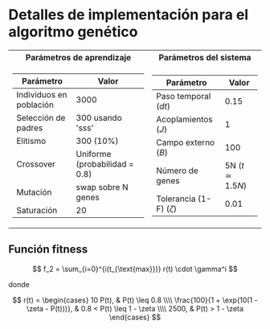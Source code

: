 # Detalles de implementación para el algoritmo genético

<table>
<tr><th> Parámetros de aprendizaje </th><th> Parámetros del sistema</th></tr>
<tr><td>



| Parámetro                              | Valor                    |
|----------------------------------------|---------------------------|
| Individuos en población                | 3000                      |
| Selección de padres                    |300 usando 'sss'          |
| Elitismo                               | 300   (10%)                   |
| Crossover                              | Uniforme (probabilidad = 0.8)              |
| Mutación                               | swap sobre N genes       |
| Saturación                             | 20                       |

</td><td>


| Parámetro                              | Valor                 |
|----------------------------------------|------------------------|
| Paso temporal ($dt$)                   | 0.15                  |
| Acoplamientos ($J$)                    | 1                     |
| Campo externo ($B$)                    | 100                   |
| Número de genes                        | 5N ($t \simeq 1.5N$)  |
| Tolerancia (1-F) ($\zeta$)             | 0.01                  |

</td></tr> </table>


## Función fitness

$$
f_2 = \sum_{i=0}^{i(t_{\text{max}})} r(t) \cdot \gamma^i
$$

donde

$$
r(t) = \begin{cases}
10 P(t), & P(t) \leq 0.8 \\\\
\frac{100}{1 + \exp(10(1 - \zeta - P(t)))}, & 0.8 < P(t) \leq 1 - \zeta \\\\
2500, & P(t) > 1 - \zeta
\end{cases}
$$